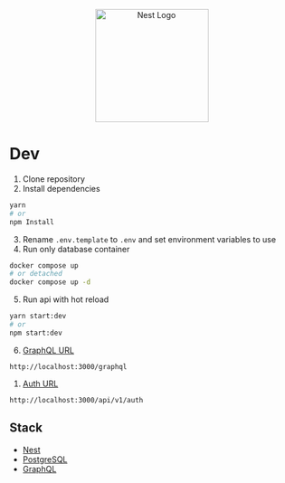 <p align="center">
  <a href="http://nestjs.com/" target="blank"><img src="https://nestjs.com/img/logo-small.svg" width="200" alt="Nest Logo" /></a>
</p>

# Dev

1. Clone repository
2. Install dependencies

```bash
yarn
# or
npm Install
```

3. Rename `.env.template` to `.env` and set environment variables to use
4. Run only database container

```bash
docker compose up
# or detached
docker compose up -d
```

5. Run api with hot reload

```bash
yarn start:dev
# or
npm start:dev
```

6. [GraphQL URL](http://localhost:3000/graphql)

```
http://localhost:3000/graphql
```

1. [Auth URL](http://localhost:3000/api/v1/auth)

```
http://localhost:3000/api/v1/auth
```

## Stack

- [Nest](https://nestjs.com/)
- [PostgreSQL](https://www.postgresql.org/)
- [GraphQL](https://graphql.org/)
